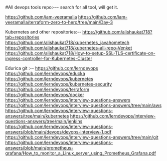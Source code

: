 #All devops tools repo:--- search for all tool, will get it.

https://github.com/iam-veeramalla
https://github.com/iam-veeramalla/terraform-zero-to-hero/tree/main/Day-3


Kubernetes and other repositories:--
https://github.com/alishaukat718?tab=repositories
https://github.com/alishaukat718/kubernetes_javahometech
https://github.com/alishaukat718/kubernetes-all-repo-Venket
https://github.com/alishaukat718/How-to-setup-SSL-TLS-certificate-on-ingress-controller-for-Kubernetes-Cluster

Edurica git :--
https://github.com/lerndevops
https://github.com/lerndevops/educka
https://github.com/lerndevops/kubernetes
https://github.com/lerndevops/kubernetes-security
https://github.com/lerndevops/terraform
https://github.com/lerndevops/docker
https://github.com/lerndevops/interview-questions-answers
https://github.com/lerndevops/interview-questions-answers/tree/main/aws
https://github.com/lerndevops/interview-questions-answers/tree/main/kubernetes
https://github.com/lerndevops/interview-questions-answers/tree/main/jenkins
https://github.com/lerndevops/interview-questions-answers/blob/main/devops/devops-interview-1.pdf
https://github.com/lerndevops/interview-questions-answers/tree/main/git
https://github.com/lerndevops/interview-questions-answers/blob/main/prometheus-grafana/How_to_monitor_a_Linux_server_using_Prometheus_Grafana.pdf
